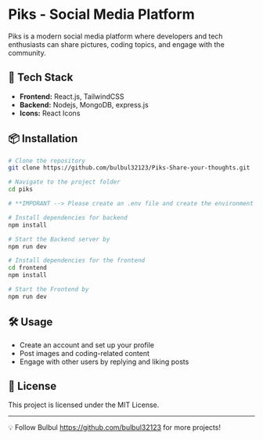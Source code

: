 # Piks - Social Media Platform

Piks is a modern social media platform where developers and tech enthusiasts can share pictures, coding topics, and engage with the community.

## 📸 Tech Stack
- **Frontend:** React.js, TailwindCSS
- **Backend:** Nodejs, MongoDB, express.js
- **Icons:** React Icons

## 📦 Installation
```sh
# Clone the repository
git clone https://github.com/bulbul32123/Piks-Share-your-thoughts.git

# Navigate to the project folder
cd piks

# **IMPORANT --> Please create an .env file and create the environment variables. samples are in the .env.example file**

# Install dependencies for backend
npm install

# Start the Backend server by
npm run dev

# Install dependencies for the frontend
cd frontend 
npm install

# Start the Frontend by
npm run dev
```

## 🛠 Usage
- Create an account and set up your profile
- Post images and coding-related content
- Engage with other users by replying and liking posts

## 📜 License
This project is licensed under the MIT License.

---
💡 Follow Bulbul https://github.com/bulbul32123 for more projects!

